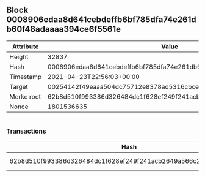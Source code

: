 ## Block 0008906edaa8d641cebdeffb6bf785dfa74e261db60f48adaaaa394ce6f5561e

Attribute | Value
--- | ---
Height | 32837
Hash | 0008906edaa8d641cebdeffb6bf785dfa74e261db60f48adaaaa394ce6f5561e
Timestamp | 2021-04-23T22:56:03+00:00
Target | 00254142f49eaaa504dc75712e8378ad5316cbcead634704b3734b6271167cc4
Merke root | 62b8d510f993386d326484dc1f628ef249f241acb2649a566c247af13378e88a
Nonce | 1801536635

```

```

### Transactions

Hash | Amount
--- | ---
[62b8d510f993386d326484dc1f628ef249f241acb2649a566c247af13378e88a](62b8d510f993386d326484dc1f628ef249f241acb2649a566c247af13378e88a.md) | 10.00000000 SKEPTI 
